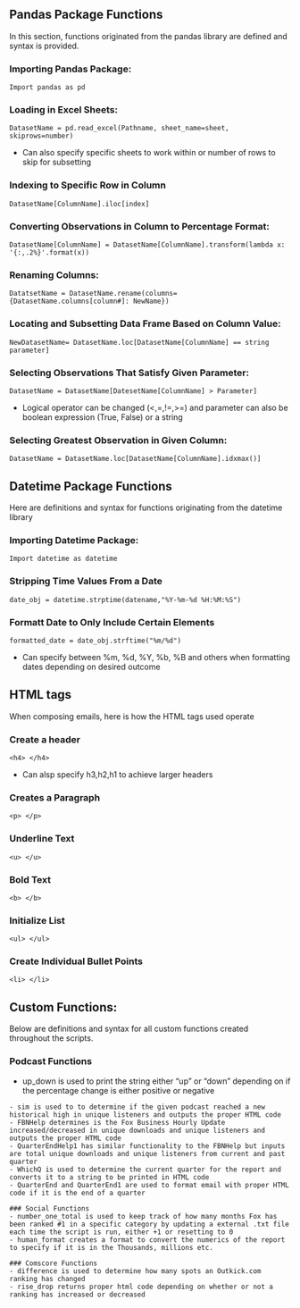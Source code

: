 ## Pandas Package Functions
In this section, functions originated from the pandas library are defined and syntax is provided.

### Importing Pandas Package:
```Import pandas as pd```

### Loading in Excel Sheets:
```DatasetName = pd.read_excel(Pathname, sheet_name=sheet, skiprows=number)```
- Can also specify specific sheets to work within or number of rows to skip for subsetting 

### Indexing to Specific Row in Column
```DatasetName[ColumnName].iloc[index]```

### Converting Observations in Column to Percentage Format:
```DatasetName[ColumnName] = DatasetName[ColumnName].transform(lambda x: '{:,.2%}'.format(x))```

### Renaming Columns:
```DatatsetName = DatasetName.rename(columns={DatasetName.columns[column#]: NewName})```

### Locating and Subsetting Data Frame Based on Column Value:
```NewDatasetName= DatasetName.loc[DatasetName[ColumnName] == string parameter]```

### Selecting Observations That Satisfy Given Parameter:
```DatasetName = DatasetName[DatesetName[ColumnName] > Parameter]```
- Logical operator can be changed (<,=,!=,>=) and parameter can also be boolean expression (True, False) or a string

### Selecting Greatest Observation in Given Column:
```DatasetName = DatasetName.loc[DatasetName[ColumnName].idxmax()]```


## Datetime Package Functions
Here are definitions and syntax for functions originating from the datetime library

### Importing Datetime Package:
```Import datetime as datetime```

### Stripping Time Values From a Date
```date_obj = datetime.strptime(datename,"%Y-%m-%d %H:%M:%S")```

### Formatt Date to Only Include Certain Elements
```formatted_date = date_obj.strftime("%m/%d")```
- Can specify between %m, %d, %Y, %b, %B and others when formatting dates depending on desired outcome


## HTML tags
When composing emails, here is how the HTML tags used operate

### Create a header
```<h4> </h4>```
- Can alsp specify h3,h2,h1 to achieve larger headers

### Creates a Paragraph
```<p> </p>```

### Underline Text
```<u> </u>```

### Bold Text
```<b> </b>```

### Initialize List
```<ul> </ul>```

### Create Individual Bullet Points
```<li> </li>```


## Custom Functions:
Below are definitions and syntax for all custom functions created throughout the scripts.

### Podcast Functions
- up_down is used to print the string either “up” or “down” depending on if the percentage change is either positive or negative
```
- sim is used to to determine if the given podcast reached a new historical high in unique listeners and outputs the proper HTML code
- FBNHelp determines is the Fox Business Hourly Update increased/decreased in unique downloads and unique listeners and outputs the proper HTML code
- QuarterEndHelp1 has similar functionality to the FBNHelp but inputs are total unique downloads and unique listeners from current and past quarter
- WhichQ is used to determine the current quarter for the report and converts it to a string to be printed in HTML code
- QuarterEnd and QuarterEnd1 are used to format email with proper HTML code if it is the end of a quarter

### Social Functions
- number_one_total is used to keep track of how many months Fox has been ranked #1 in a specific category by updating a external .txt file each time the script is run, either +1 or resetting to 0
- human_format creates a format to convert the numerics of the report to specify if it is in the Thousands, millions etc.

### Comscore Functions
- difference is used to determine how many spots an Outkick.com ranking has changed
- rise_drop returns proper html code depending on whether or not a ranking has increased or decreased








